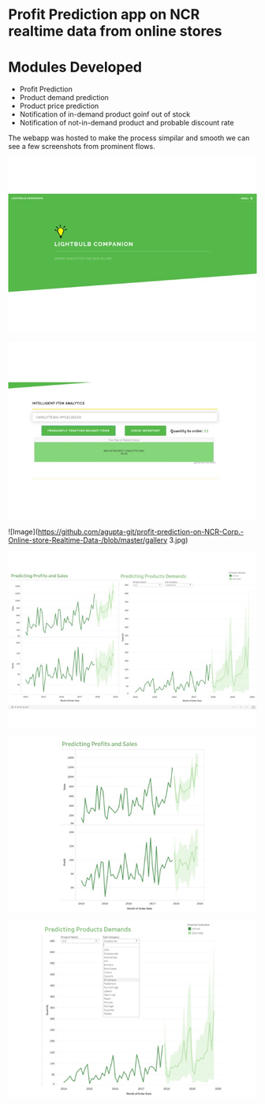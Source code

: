 # Profit Prediction app on NCR realtime data from online stores

# Modules Developed

* Profit Prediction
* Product demand prediction
* Product price prediction
* Notification of in-demand product goinf out of stock
* Notification of not-in-demand product and probable discount rate 

The webapp was hosted to make the process simpilar and smooth we can see a few screenshots from prominent flows.

![Image](https://github.com/agupta-git/profit-prediction-on-NCR-Corp.-Online-store-Realtime-Data-/blob/master/gallery.jpg)

![Image](https://github.com/agupta-git/profit-prediction-on-NCR-Corp.-Online-store-Realtime-Data-/blob/master/gallery2.jpg)

![Image](https://github.com/agupta-git/profit-prediction-on-NCR-Corp.-Online-store-Realtime-Data-/blob/master/gallery 3.jpg)

![Image](https://github.com/agupta-git/profit-prediction-on-NCR-Corp.-Online-store-Realtime-Data-/blob/master/gallery4.jpg)

![Image](https://github.com/agupta-git/profit-prediction-on-NCR-Corp.-Online-store-Realtime-Data-/blob/master/gallery5.jpg)

![Image](https://github.com/agupta-git/profit-prediction-on-NCR-Corp.-Online-store-Realtime-Data-/blob/master/gallery6.jpg)
